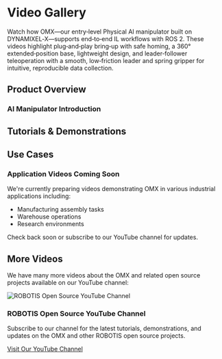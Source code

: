 # Video Gallery

Watch how OMX—our entry‑level Physical AI manipulator built on DYNAMIXEL‑X—supports end‑to‑end IL workflows with ROS 2. These videos highlight plug‑and‑play bring‑up with safe homing, a 360° extended‑position base, lightweight design, and leader‑follower teleoperation with a smooth, low‑friction leader and spring gripper for intuitive, reproducible data collection.
## Product Overview

### AI Manipulator Introduction
<YouTube videoId="hJpc__-FVgQ" />
 
## Tutorials & Demonstrations
<YouTube videoId="8l21lGSDLgE" />

<YouTube videoId="uxiOghvNLTs" />

## Use Cases

<div class="coming-soon">
  <div class="coming-soon-content">
    <h3>Application Videos Coming Soon</h3>
    <p>We're currently preparing videos demonstrating OMX in various industrial applications including:</p>
    <ul>
      <li>Manufacturing assembly tasks</li>
      <li>Warehouse operations</li>
      <li>Research environments</li>
    </ul>
    <p>Check back soon or subscribe to our YouTube channel for updates.</p>
  </div>
</div>

## More Videos

We have many more videos about the OMX and related open source projects available on our YouTube channel:

<div class="youtube-channel">
  <div class="channel-info">
    <img src="/logo_youtube_channel.jpg" alt="ROBOTIS Open Source YouTube Channel" class="channel-logo">
    <div class="channel-text">
      <h3>ROBOTIS Open Source YouTube Channel</h3>
      <p>Subscribe to our channel for the latest tutorials, demonstrations, and updates on the OMX and other ROBOTIS open source projects.</p>
    </div>
  </div>

  <a href="https://www.youtube.com/@ROBOTISOpenSourceTeam" target="_blank" class="channel-button">
    Visit Our YouTube Channel
  </a>
</div>
